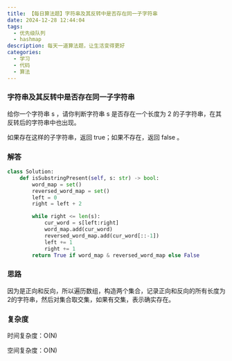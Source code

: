 ```yaml
---
title: 【每日算法题】字符串及其反转中是否存在同一子字符串
date: 2024-12-28 12:44:04
tags:
  - 优先级队列
  - hashmap
description: 每天一道算法题，让生活变得更好
categories:
  - 学习
  - 代码
  - 算法
---
```


### 字符串及其反转中是否存在同一子字符串

给你一个字符串 s ，请你判断字符串 s 是否存在一个长度为 2 的子字符串，在其反转后的字符串中也出现。

如果存在这样的子字符串，返回 true；如果不存在，返回 false 。

### 解答

```python
class Solution:
    def isSubstringPresent(self, s: str) -> bool:
        word_map = set()
        reversed_word_map = set()
        left = 0
        right = left + 2

        while right <= len(s):
            cur_word = s[left:right]
            word_map.add(cur_word)
            reversed_word_map.add(cur_word[::-1])
            left += 1
            right += 1
        return True if word_map & reversed_word_map else False
```

### 思路

因为是正向和反向，所以遍历数组，构造两个集合，记录正向和反向的所有长度为2的字符串，然后对集合取交集，如果有交集，表示确实存在。

### 复杂度

时间复杂度：O(N)

空间复杂度：O(N)
